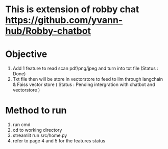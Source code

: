 # This is extension of robby chat https://github.com/yvann-hub/Robby-chatbot 

# Objective 

1. Add 1 feature to read scan pdf/png/jpeg and turn into txt file (Status : Done)
2. Txt file then will be store in vectorstore to feed to llm through langchain & Faiss vector store ( Status : Pending intergration with chatbot and vectorstore )

# Method to run 

1. run cmd
2. cd to working directory 
3. streamlit run src/home.py 
4. refer to page 4 and 5 for the features status 

